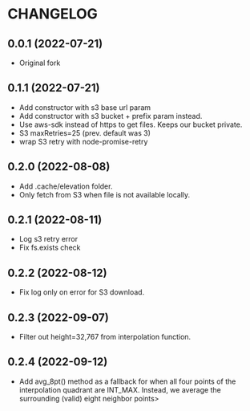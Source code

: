 # CHANGELOG

## 0.0.1 (2022-07-21)
* Original fork

## 0.1.1 (2022-07-21)
* Add constructor with s3 base url param
* Add constructor with s3 bucket + prefix param instead.
* Use aws-sdk instead of https to get files. Keeps our bucket private.
* S3 maxRetries=25 (prev. default was 3)
* wrap S3 retry with node-promise-retry

## 0.2.0 (2022-08-08)
* Add .cache/elevation folder.
* Only fetch from S3 when file is not available locally.

## 0.2.1 (2022-08-11)
* Log s3 retry error
* Fix fs.exists check

## 0.2.2 (2022-08-12)
* Fix log only on error for S3 download.

## 0.2.3 (2022-09-07)
* Filter out height=32,767 from interpolation function.

## 0.2.4 (2022-09-12)
* Add avg_8pt() method as a fallback for when all four points of the
  interpolation quadrant are INT_MAX. Instead, we average the surrounding
  (valid) eight neighbor points>
